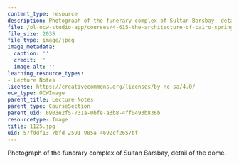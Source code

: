 ```yaml
---
content_type: resource
description: Photograph of the funerary complex of Sultan Barsbay, detail of the dome.
file: /ol-ocw-studio-app/courses/4-615-the-architecture-of-cairo-spring-2002/57fddf137bfd2591985a4692cf2657bf_1125.jpg
file_size: 2035
file_type: image/jpeg
image_metadata:
  caption: ''
  credit: ''
  image-alt: ''
learning_resource_types:
- Lecture Notes
license: https://creativecommons.org/licenses/by-nc-sa/4.0/
ocw_type: OCWImage
parent_title: Lecture Notes
parent_type: CourseSection
parent_uid: 6903e2f5-731a-0bfe-a3b8-4ff0493b836b
resourcetype: Image
title: 1125.jpg
uid: 57fddf13-7bfd-2591-985a-4692cf2657bf
---
```

Photograph of the funerary complex of Sultan Barsbay, detail of the dome.